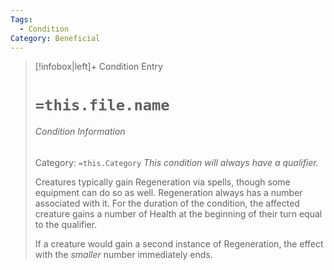 ```yaml
---
Tags:
  - Condition
Category: Beneficial
---
```

> [!infobox|left]+ Condition Entry
> # `=this.file.name`
> ###### Condition Information
> Category: `=this.Category`
> *This condition will always have a qualifier.*
> 
> Creatures typically gain Regeneration via spells, though some equipment can do so as well. Regeneration always has a number associated with it. For the duration of the condition, the affected creature gains a number of Health at the beginning of their turn equal to the qualifier.
> 
> If a creature would gain a second instance of Regeneration, the effect with the *smaller* number immediately ends. 